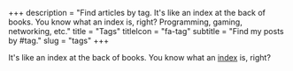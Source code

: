 +++
description = "Find articles by tag. It's like an index at the back of books. You know what an index is, right? Programming, gaming, networking, etc."
title = "Tags"
titleIcon = "fa-tag"
subtitle = "Find my posts by #tag."
slug = "tags"
+++

It's like an index at the back of books. You know what an [index](https://en.wikipedia.org/wiki/Index_(publishing)) is, right?